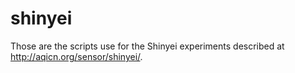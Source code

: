 shinyei
=======

Those are the scripts use for the Shinyei experiments described at http://aqicn.org/sensor/shinyei/.


